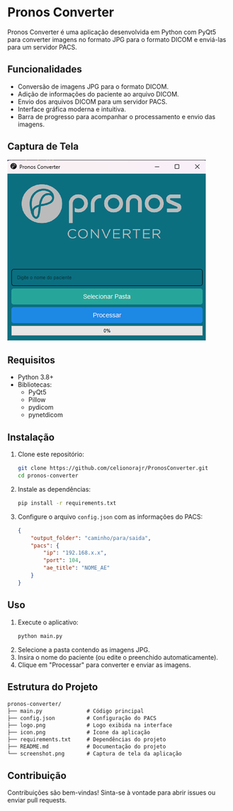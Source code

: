 # Pronos Converter

Pronos Converter é uma aplicação desenvolvida em Python com PyQt5 para converter imagens no formato JPG para o formato DICOM e enviá-las para um servidor PACS.

## Funcionalidades

- Conversão de imagens JPG para o formato DICOM.
- Adição de informações do paciente ao arquivo DICOM.
- Envio dos arquivos DICOM para um servidor PACS.
- Interface gráfica moderna e intuitiva.
- Barra de progresso para acompanhar o processamento e envio das imagens.

## Captura de Tela

![Interface do Pronos Converter](./Tela.png)

## Requisitos

- Python 3.8+
- Bibliotecas:
  - PyQt5
  - Pillow
  - pydicom
  - pynetdicom

## Instalação

1. Clone este repositório:
   ```bash
   git clone https://github.com/celionorajr/PronosConverter.git
   cd pronos-converter
   ```
2. Instale as dependências:
   ```bash
   pip install -r requirements.txt
   ```

3. Configure o arquivo `config.json` com as informações do PACS:
   ```json
   {
       "output_folder": "caminho/para/saida",
       "pacs": {
           "ip": "192.168.x.x",
           "port": 104,
           "ae_title": "NOME_AE"
       }
   }
   ```

## Uso

1. Execute o aplicativo:
   ```bash
   python main.py
   ```
2. Selecione a pasta contendo as imagens JPG.
3. Insira o nome do paciente (ou edite o preenchido automaticamente).
4. Clique em "Processar" para converter e enviar as imagens.

## Estrutura do Projeto

```
pronos-converter/
├── main.py              # Código principal
├── config.json          # Configuração do PACS
├── logo.png             # Logo exibida na interface
├── icon.png             # Ícone da aplicação
├── requirements.txt     # Dependências do projeto
├── README.md            # Documentação do projeto
└── screenshot.png       # Captura de tela da aplicação
```

## Contribuição

Contribuições são bem-vindas! Sinta-se à vontade para abrir issues ou enviar pull requests.


